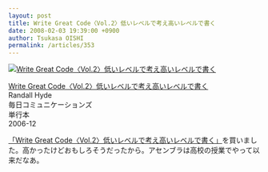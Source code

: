 ```yaml
---
layout: post
title: Write Great Code〈Vol.2〉低いレベルで考え高いレベルで書く
date: 2008-02-03 19:39:00 +0900
author: Tsukasa OISHI
permalink: /articles/353
---
```



 [![Write Great Code〈Vol.2〉低いレベルで考え高いレベルで書く](https://images-na.ssl-images-amazon.com/images/I/51cx19cG4bL._SL160_.jpg "Write Great Code〈Vol.2〉低いレベルで考え高いレベルで書く")](http://www.amazon.co.jp/Write-Great-Code%E3%80%88Vol-2%E3%80%89%E4%BD%8E%E3%81%84%E3%83%AC%E3%83%99%E3%83%AB%E3%81%A7%E8%80%83%E3%81%88%E9%AB%98%E3%81%84%E3%83%AC%E3%83%99%E3%83%AB%E3%81%A7%E6%9B%B8%E3%81%8F-Randall-Hyde/dp/4839920230%3FSubscriptionId%3DAKIAIKJECTBTL3JTYTKA%26tag%3Dkaeruspoon-22%26linkCode%3Dxm2%26camp%3D2025%26creative%3D165953%26creativeASIN%3D4839920230)  

 [Write Great Code〈Vol.2〉低いレベルで考え高いレベルで書く](http://www.amazon.co.jp/Write-Great-Code%E3%80%88Vol-2%E3%80%89%E4%BD%8E%E3%81%84%E3%83%AC%E3%83%99%E3%83%AB%E3%81%A7%E8%80%83%E3%81%88%E9%AB%98%E3%81%84%E3%83%AC%E3%83%99%E3%83%AB%E3%81%A7%E6%9B%B8%E3%81%8F-Randall-Hyde/dp/4839920230%3FSubscriptionId%3DAKIAIKJECTBTL3JTYTKA%26tag%3Dkaeruspoon-22%26linkCode%3Dxm2%26camp%3D2025%26creative%3D165953%26creativeASIN%3D4839920230)  
Randall Hyde  
毎日コミュニケーションズ  
単行本  
2006-12  

 [「Write Great Code〈Vol.2〉低いレベルで考え高いレベルで書く」](http://www.amazon.co.jp/Write-Great-Code%E3%80%88Vol-2%E3%80%89%E4%BD%8E%E3%81%84%E3%83%AC%E3%83%99%E3%83%AB%E3%81%A7%E8%80%83%E3%81%88%E9%AB%98%E3%81%84%E3%83%AC%E3%83%99%E3%83%AB%E3%81%A7%E6%9B%B8%E3%81%8F-Randall-Hyde/dp/4839920230%3FSubscriptionId%3DAKIAIKJECTBTL3JTYTKA%26tag%3Dkaeruspoon-22%26linkCode%3Dxm2%26camp%3D2025%26creative%3D165953%26creativeASIN%3D4839920230)を買いました。高かったけどおもしろそうだったから。アセンブラは高校の授業でやって以来だなあ。  
